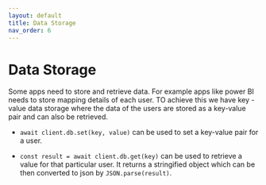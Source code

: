 ```yaml
---
layout: default
title: Data Storage
nav_order: 6
---
```


# **Data Storage**

Some apps need to store and retrieve data. For example apps like power BI needs to store mapping details of each user. TO achieve this we have key - value data storage where the data of the users are stored as a key-value pair and can also be retrieved. 

- `await client.db.set(key, value)` can be used to set a key-value pair for a user.

- `const result = await client.db.get(key)` can be used to retrieve a value for that particular user. It returns a stringified object which can be then converted to json by `JSON.parse(result)`.



